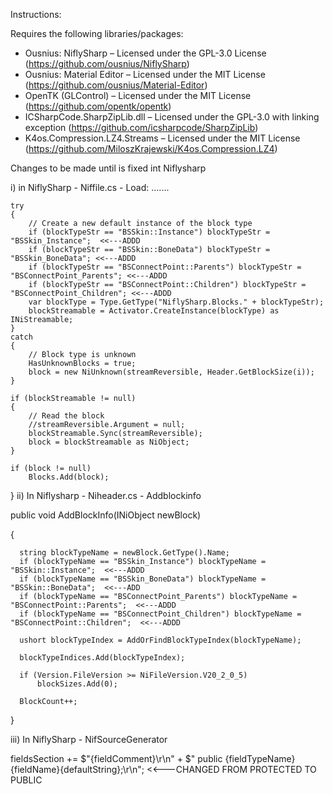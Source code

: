 Instructions: 

Requires the following libraries/packages: 
 - Ousnius: NiflySharp – Licensed under the GPL-3.0 License (https://github.com/ousnius/NiflySharp)
 - Ousnius: Material Editor – Licensed under the MIT License (https://github.com/ousnius/Material-Editor)
 - OpenTK (GLControl) – Licensed under the MIT License (https://github.com/opentk/opentk)
 - ICSharpCode.SharpZipLib.dll – Licensed under the GPL-3.0 with linking exception (https://github.com/icsharpcode/SharpZipLib)
 - K4os.Compression.LZ4.Streams – Licensed under the MIT License (https://github.com/MiloszKrajewski/K4os.Compression.LZ4)

Changes to be made until is fixed int Niflysharp

i) in NiflySharp - Niffile.cs - Load:
.......


    try
    {
        // Create a new default instance of the block type
        if (blockTypeStr == "BSSkin::Instance") blockTypeStr = "BSSkin_Instance";  <<---ADDD
        if (blockTypeStr == "BSSkin::BoneData") blockTypeStr = "BSSkin_BoneData"; <<---ADDD
        if (blockTypeStr == "BSConnectPoint::Parents") blockTypeStr = "BSConnectPoint_Parents"; <<---ADDD
        if (blockTypeStr == "BSConnectPoint::Children") blockTypeStr = "BSConnectPoint_Children"; <<---ADDD
        var blockType = Type.GetType("NiflySharp.Blocks." + blockTypeStr);
        blockStreamable = Activator.CreateInstance(blockType) as INiStreamable;
    }
    catch
    {
        // Block type is unknown
        HasUnknownBlocks = true;
        block = new NiUnknown(streamReversible, Header.GetBlockSize(i));
    }

    if (blockStreamable != null)
    {
        // Read the block
        //streamReversible.Argument = null;
        blockStreamable.Sync(streamReversible);
        block = blockStreamable as NiObject;
    }

    if (block != null)
        Blocks.Add(block);
}
ii) In Niflysharp - Niheader.cs - Addblockinfo


  public void AddBlockInfo(INiObject newBlock)
  
  {
  
      string blockTypeName = newBlock.GetType().Name;  
      if (blockTypeName == "BSSkin_Instance") blockTypeName = "BSSkin::Instance";  <<---ADDD
      if (blockTypeName == "BSSkin_BoneData") blockTypeName = "BSSkin::BoneData";  <<---ADD     
      if (blockTypeName == "BSConnectPoint_Parents") blockTypeName = "BSConnectPoint::Parents";  <<---ADDD
      if (blockTypeName == "BSConnectPoint_Children") blockTypeName = "BSConnectPoint::Children";  <<---ADDD
      
      ushort blockTypeIndex = AddOrFindBlockTypeIndex(blockTypeName);
      
      blockTypeIndices.Add(blockTypeIndex);

      if (Version.FileVersion >= NiFileVersion.V20_2_0_5)
          blockSizes.Add(0);

      BlockCount++;
  }

  iii) In NiflySharp - NifSourceGenerator

  fieldsSection +=
      $"{fieldComment}\r\n" +
      $"        public {fieldTypeName} {fieldName}{defaultString};\r\n"; <<---CHANGED FROM PROTECTED TO PUBLIC
